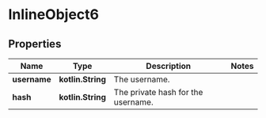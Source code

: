 
# InlineObject6

## Properties
Name | Type | Description | Notes
------------ | ------------- | ------------- | -------------
**username** | **kotlin.String** | The username. | 
**hash** | **kotlin.String** | The private hash for the username. | 




